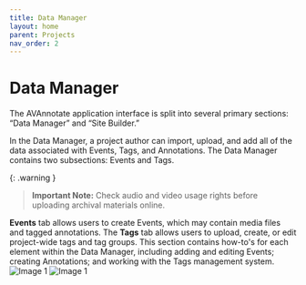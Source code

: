 ```yaml
---
title: Data Manager
layout: home
parent: Projects
nav_order: 2
---
```

# Data Manager
The AVAnnotate application interface is split into several primary sections: “Data Manager” and “Site Builder.” 

In the Data Manager, a project author can import, upload, and add all of the data associated with Events, Tags, and Annotations. The Data Manager contains two subsections: Events and Tags. 

{: .warning }
> **Important Note:** Check audio and video usage rights before uploading archival materials online. 

**Events** tab allows users to create Events, which may contain media files and tagged annotations. The **Tags** tab allows users to upload, create, or edit project-wide tags and tag groups. This section contains how-to's for each element within the Data Manager, including adding and editing Events; creating Annotations; and working with the Tags management system. 
<br/>
![Image 1](../../assets/datamanager.png)
![Image 1](../../assets/datamanager1.png)



